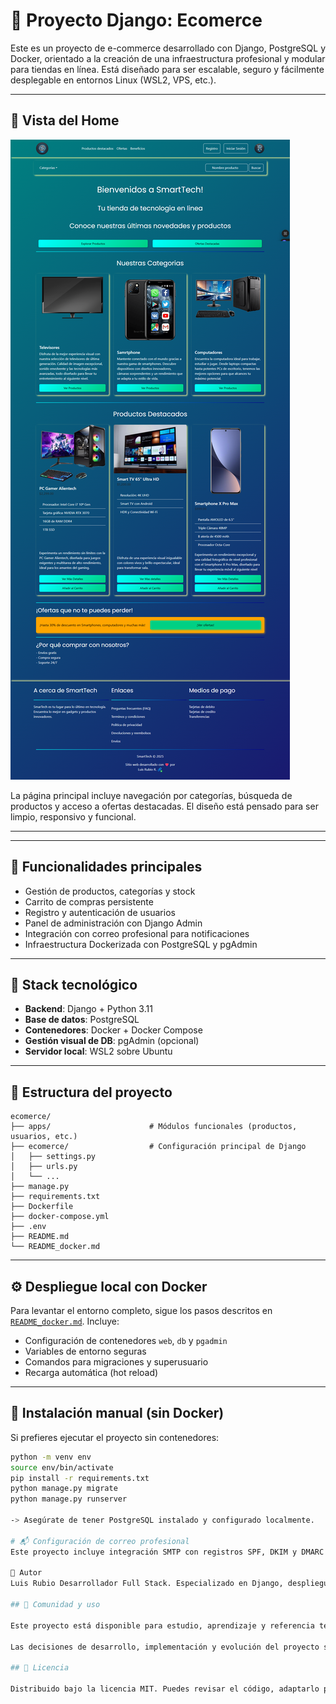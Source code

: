 # 🛒 Proyecto Django: Ecomerce

Este es un proyecto de e-commerce desarrollado con Django, PostgreSQL y Docker, orientado a la creación de una infraestructura profesional y modular para tiendas en línea. Está diseñado para ser escalable, seguro y fácilmente desplegable en entornos Linux (WSL2, VPS, etc.).

---

## 📸 Vista del Home

![Imagén del Home de SamrtTech](static/img/Home.png)

La página principal incluye navegación por categorías, búsqueda de productos y acceso a ofertas destacadas. El diseño está pensado para ser limpio, responsivo y funcional.

---

---

## 🚀 Funcionalidades principales

- Gestión de productos, categorías y stock
- Carrito de compras persistente
- Registro y autenticación de usuarios
- Panel de administración con Django Admin
- Integración con correo profesional para notificaciones
- Infraestructura Dockerizada con PostgreSQL y pgAdmin

---

## 🧱 Stack tecnológico

- **Backend**: Django + Python 3.11
- **Base de datos**: PostgreSQL
- **Contenedores**: Docker + Docker Compose
- **Gestión visual de DB**: pgAdmin (opcional)
- **Servidor local**: WSL2 sobre Ubuntu

---

## 📁 Estructura del proyecto

```
ecomerce/
├── apps/                      # Módulos funcionales (productos, usuarios, etc.)
├── ecomerce/                  # Configuración principal de Django
│   ├── settings.py
│   ├── urls.py
│   └── ...
├── manage.py
├── requirements.txt
├── Dockerfile
├── docker-compose.yml
├── .env
├── README.md
└── README_docker.md
```

---

## ⚙️ Despliegue local con Docker

Para levantar el entorno completo, sigue los pasos descritos en [`README_docker.md`](./README_docker.md). Incluye:

- Configuración de contenedores `web`, `db` y `pgadmin`
- Variables de entorno seguras
- Comandos para migraciones y superusuario
- Recarga automática (hot reload)

---

## 🧪 Instalación manual (sin Docker)

Si prefieres ejecutar el proyecto sin contenedores:

```bash
python -m venv env
source env/bin/activate
pip install -r requirements.txt
python manage.py migrate
python manage.py runserver

-> Asegúrate de tener PostgreSQL instalado y configurado localmente.

# 📬 Configuración de correo profesional
Este proyecto incluye integración SMTP con registros SPF, DKIM y DMARC verificados. La configuración se realiza en settings.py usando variables del archivo .env.

📌 Autor
Luis Rubio Desarrollador Full Stack. Especializado en Django, despliegue en VPS, automatización y gestión avanzada de correo profesional.

## 🤝 Comunidad y uso

Este proyecto está disponible para estudio, aprendizaje y referencia técnica. Se agradecen sugerencias y reportes de errores a través de issues.

Las decisiones de desarrollo, implementación y evolución del proyecto son gestionadas exclusivamente por el autor, con foco en mantener coherencia técnica y escalabilidad.

## 📄 Licencia

Distribuido bajo la licencia MIT. Puedes revisar el código, adaptarlo para tus propios fines, pero no modificar este repositorio directamente sin autorización.
